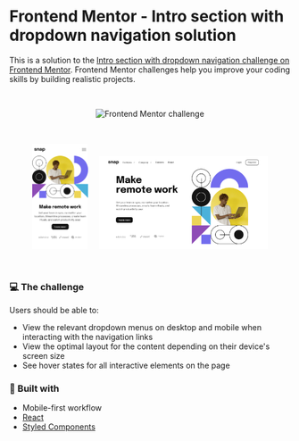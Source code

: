 # Frontend Mentor - Intro section with dropdown navigation solution

This is a solution to the [Intro section with dropdown navigation challenge on Frontend Mentor](https://www.frontendmentor.io/challenges/intro-section-with-dropdown-navigation-ryaPetHE5). Frontend Mentor challenges help you improve your coding skills by building realistic projects.

<br />

<p align="center">
  <img src="https://img.shields.io/static/v1?label=Frontend Mentor&message=challenge&color=2ba296&labelColor=2b2b2b" alt="Frontend Mentor challenge" />
</p>

<br />

<p align="center">
  <img src=".github/mobile-screenshot.png" alt="mobile screenshot" width="20%" />
  &nbsp;&nbsp;&nbsp;
  <img src=".github/desktop-screenshot.png" alt="desktop screenshot" width="60%" />
</p>

<br />

### 💻 The challenge

Users should be able to:

- View the relevant dropdown menus on desktop and mobile when interacting with the navigation links
- View the optimal layout for the content depending on their device's screen size
- See hover states for all interactive elements on the page

### 🚀 Built with

- Mobile-first workflow
- [React](https://reactjs.org/)
- [Styled Components](https://styled-components.com/)
